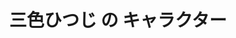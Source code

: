 ---
permalink: /character/
layout: page-fullwidth
title:  "三色ひつじ の キャラクター"
teaser: ""
header:
    title: ""
    image_fullwidth: header-chobi.jpg
---